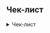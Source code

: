 ## Чек-лист

<details>
<summary> Чек-лист </summary> 
  
<img width="666" alt="Снимок экрана 2025-01-25 в 19 17 42" src="https://github.com/user-attachments/assets/3a28a979-10bc-478e-aac0-606fefd9ae37" />

<img width="662" alt="Снимок экрана 2025-01-25 в 19 17 51" src="https://github.com/user-attachments/assets/fc41050d-fbbf-41cd-a362-fce3648e10c4" />
